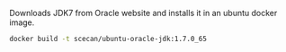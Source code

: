 
Downloads JDK7 from Oracle website and installs it in an ubuntu docker image.

``` sh
docker build -t scecan/ubuntu-oracle-jdk:1.7.0_65
```
